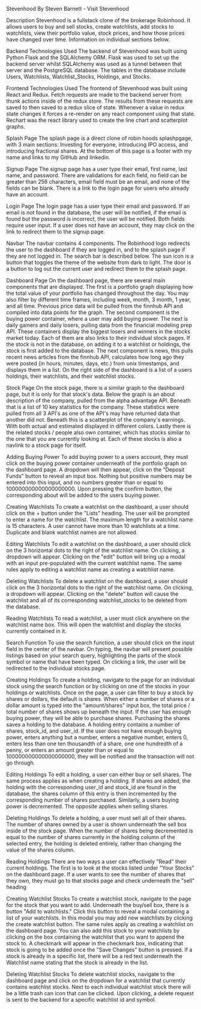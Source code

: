 Stevenhood
By Steven Barnett - Visit Stevenhood

Description
Stevenhood is a fullstack clone of the brokerage Robinhood. It allows users to buy and sell stocks, create watchlists, add stocks to watchlists, view their portfolio value, stock prices, and how those prices have changed over time. Information on individual sections below.

Backend Technologies Used
The backend of Stevenhood was built using Python Flask and the SQLAlchemy ORM. Flask was used to set up the backend server whilst SQLAlchemy was used as a tunnel between that server and the PostgreSQL database. The tables in the database include Users, Watchlists, Watchlist_Stocks, Holdings, and Stocks.

Frontend Technologies Used
The frontend of Stevenhood was built using React and Redux. Fetch requests are made to the backend server from thunk actions inside of the redux store. The results from these requests are saved to then saved to a redux slice of state. Whenever a value in redux state changes it forces a re-render on any react component using that state. Rechart was the react library used to create the line chart and scatterplot graphs.

Splash Page
The splash page is a direct clone of robin hoods splashpgage, with 3 main sections: Investing for everyone, introducing IPO access, and introducing fractional shares. At the bottom of this page is a footer with my name and links to my GitHub and linkedin.

Signup Page
The signup page has a user type their email, first name, last name, and password. There are validations for each field, no field can be greater than 256 characters, email field must be an email, and none of the fields can be blank. There is a link to the login page for users who already have an account.

Login Page
The login page has a user type their email and password. If an email is not found in the database, the user will be notified, if the email is found but the password is incorrect, the user will be notified. Both fields require user input. If a user does not have an account, they may click on the link to redirect them to the signup page.

Navbar
The navbar contains 4 components. The Robinhood logo redirects the user to the dashboard if they are logged in, and to the splash page if they are not logged in. The search bar is described below. The sun icon is a button that toggles the theme of the website from dark to light. The door is a button to log out the current user and redirect them to the splash page.

Dashboard Page
On the dashboard page, there are several main components that are displayed. The first is a portfolio graph displaying how the total value of your portfolio has changed throughout the day. You may also filter by different time frames, including week, month, 3 month, 1 year, and all time. Previous price data will be pulled from the finnhub API and compiled into data points for the graph. The second component is the buying power container, where a user may add buying power. The next is daily gainers and daily losers, pulling data from the financial modeling prep API. These containers display the biggest losers and winners in the stocks market today. Each of them are also links to their individual stock pages. If the stock is not in the database, on adding it to a watchlist or holdings, the stock is first added to the database. The next component is news, this pulls recent news articles from the finnhub API, calculates how long ago they were posted (in hours, minutes, days, etc.) from unix timestamps, and displays them in a list. On the right side of the dashboard is a list of a users holdings, their watchlists, and their watchlist stocks.

Stock Page
On the stock page, there is a similar graph to the dashboard page, but it is only for that stock's data. Below the graph is an about description of the company, pulled from the alpha advantage API. Beneath that is a list of 10 key statistics for the company. These statistics were pulled from all 3 API's as one of the API's may have returned data that another did not. Beneath this is a scatterplot of the company's earnings. With both actual and estimated displayed in different colors. Lastly there is the related stocks / people also own container, which has stocks similar to the one that you are currently looking at. Each of these stocks is also a navlink to a stock page for itself.

Adding Buying Power
To add buying power to a users account, they must click on the buying power container underneath of the portfolio graph on the dashboard page. A dropdown will then appear, click on the "Deposit Funds" button to reveal an input box. Nothing but positive numbers may be entered into this input, and no numbers greater than or equal to 100000000000000000000. Upon pressing the confirm button, the corresponding about will be added to the users buying power.

Creating Watchlists
To create a watchlist on the dashboard, a user should click on the + button under the "Lists" heading. The user will be prompted to enter a name for the watchlist. The maximum length for a watchlist name is 15 characters. A user cannot have more than 10 watchlists at a time. Duplicate and blank watchlist names are not allowed.

Editing Watchlists
To edit a watchlist on the dashboard, a user should click on the 3 horizontal dots to the right of the watchlist name. On clicking, a dropdown will appear. Clicking on the "edit" button will bring up a modal with an input pre-populated with the current watchlist name. The same rules apply to editing a watchlist name as creating a watchlist name.

Deleting Watchlists
To delete a watchlist on the dashboard, a user should click on the 3 horizontal dots to the right of the watchlist name. On clicking, a dropdown will appear. Clicking on the "delete" button will cause the watchlist and all of its corresponding watchlist_stocks to be deleted from the database.

Reading Watchlists
To read a watchlist, a user must click anywhere on the watchlist name box. This will open the watchlist and display the stocks currently contained in it.

Search Function
To use the search function, a user should click on the input field in the center of the navbar. On typing, the navbar will present possible listings based on your search query, highlighting the parts of the stock symbol or name that have been typed. On clicking a link, the user will be redirected to the individual stocks page.

Creating Holdings
To create a holding, navigate to the page for an individual stock using the search function or by clicking on one of the stocks in your holdings or watchlists. Once on the page, a user can filter to buy a stock by shares or dollars, the default is shares. When either a number of shares or a dollar amount is typed into the "amount/shares" input box, the total price / total number of shares shows up beneath the input. If the user has enough buying power, they will be able to purchase shares. Purchasing the shares saves a holding to the database. A holding entry contains a number of shares, stock_id, and user_id. If the user does not have enough buying power, enters anything but a number, enters a negative number, enters 0, enters less than one ten thousandth of a share, one one hundredth of a penny, or enters an amount greater than or equal to 100000000000000000000, they will be notified and the transaction will not go through.

Editing Holdings
To edit a holding, a user can either buy or sell shares. The same process applies as when creating a holding. If shares are added, the holding with the corresponding user_id and stock_id are found in the database, the shares column of this entry is then incremented by the corresponding number of shares purchased. Similarly, a users buying power is decremented. The opposite applies when selling shares.

Deleting Holdings
To delete a holding, a user must sell all of their shares. The number of shares owned by a user is shown underneath the sell box inside of the stock page. When the number of shares being decremented is equal to the number of shares currently in the holding column of the selected entry, the holding is deleted entirely, rather than changing the value of the shares column.

Reading Holdings
There are two ways a user can effectively "Read" their current holdings. The first is to look at the stocks listed under "Your Stocks" on the dashboard page. If a user wants to see the number of shares that they own, they must go to that stocks page and check underneath the "sell" heading

Creating Watchlist Stocks
To create a watchlist stock, navigate to the page for the stock that you want to add. Underneath the buy/sell box, there is a button "Add to watchlists." Click this button to reveal a modal containing a list of your watchlists. In this modal you may add new watchlists by clicking the create watchlist button. The same rules apply as creating a watchlist on the dashboard page. You can also add this stock to your watchlists by clicking on the box containing the watchlist that you want to append the stock to. A checkmark will appear in the checkmark box, indicating that stock is going to be added once the "Save Changes" button is pressed. If a stock is already in a specific list, there will be a red text underneath the Watchlist name stating that the stock is already in the list.

Deleting Watchlist Stocks
To delete watchlist stocks, navigate to the dashboard page and click on the dropdown for a watchlist that currently contains watchlist stocks. Next to each individual watchlist stock there will be a little trash can icon that can be clicked. Upon clicking, a delete request is sent to the backend for a specific watchlist id and symbol.

